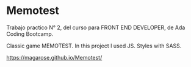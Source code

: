 # Memotest

Trabajo practico N° 2, del curso para FRONT END DEVELOPER, de Ada Coding Bootcamp.

Classic game MEMOTEST.
In this project I used JS. Styles with SASS. 

https://magarose.github.io/Memotest/
